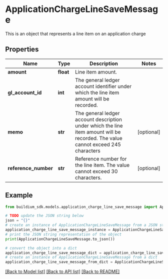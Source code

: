 # ApplicationChargeLineSaveMessage

This is an object that represents a line item on an application charge

## Properties

Name | Type | Description | Notes
------------ | ------------- | ------------- | -------------
**amount** | **float** | Line item amount. | 
**gl_account_id** | **int** | The general ledger account identifier under which the line item amount will be recorded. | 
**memo** | **str** | The general ledger account description under which the line item amount will be recorded. The value cannot exceed 245 characters | [optional] 
**reference_number** | **str** | Reference number for the line item. The value cannot exceed 30 characters. | [optional] 

## Example

```python
from buildium_sdk.models.application_charge_line_save_message import ApplicationChargeLineSaveMessage

# TODO update the JSON string below
json = "{}"
# create an instance of ApplicationChargeLineSaveMessage from a JSON string
application_charge_line_save_message_instance = ApplicationChargeLineSaveMessage.from_json(json)
# print the JSON string representation of the object
print(ApplicationChargeLineSaveMessage.to_json())

# convert the object into a dict
application_charge_line_save_message_dict = application_charge_line_save_message_instance.to_dict()
# create an instance of ApplicationChargeLineSaveMessage from a dict
application_charge_line_save_message_from_dict = ApplicationChargeLineSaveMessage.from_dict(application_charge_line_save_message_dict)
```
[[Back to Model list]](../README.md#documentation-for-models) [[Back to API list]](../README.md#documentation-for-api-endpoints) [[Back to README]](../README.md)


